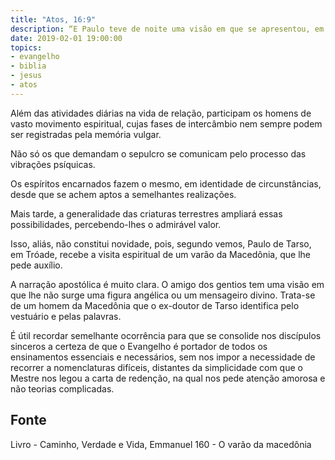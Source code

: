 ```yaml
---
title: "Atos, 16:9"
description: “E Paulo teve de noite uma visão em que se apresentou, em pé, um varão da Macedônia e lhe rogou: Passa à Macedônia e ajuda-nos!”
date: 2019-02-01 19:00:00
topics: 
- evangelho
- biblia
- jesus
- atos
---
```


Além das atividades diárias na vida de relação, participam os homens de
vasto movimento espiritual, cujas fases de intercâmbio nem sempre podem ser
registradas pela memória vulgar.

Não só os que demandam o sepulcro se comunicam pelo processo das
vibrações psíquicas.

Os espíritos encarnados fazem o mesmo, em identidade de circunstâncias,
desde que se achem aptos a semelhantes realizações.

Mais tarde, a generalidade das criaturas terrestres ampliará essas
possibilidades, percebendo-lhes o admirável valor.

Isso, aliás, não constitui novidade, pois, segundo vemos, Paulo de Tarso,
em Tróade, recebe a visita espiritual de um varão da Macedônia, que lhe pede
auxílio.

A narração apostólica é muito clara. O amigo dos gentios tem uma visão
em que lhe não surge uma figura angélica ou um mensageiro divino. Trata-se
de um homem da Macedônia que o ex-doutor de Tarso identifica pelo vestuário
e pelas palavras.

É útil recordar semelhante ocorrência para que se consolide nos discípulos
sinceros a certeza de que o Evangelho é portador de todos os ensinamentos
essenciais e necessários, sem nos impor a necessidade de recorrer a
nomenclaturas difíceis, distantes da simplicidade com que o Mestre nos legou a
carta de redenção, na qual nos pede atenção amorosa e não teorias complicadas.



## Fonte
Livro - Caminho, Verdade e Vida, Emmanuel
160 - O varão da macedônia
